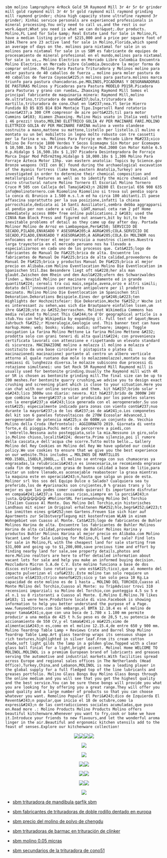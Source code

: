 
```
sbm molino lamprophyre 4rRock Gold 5R Raymond Mill 3r 4r 5r 6r grinder mill gold raymond mill 3r 4r 5r gold raymond mill raymond grinding mill raymond grinder; china high capacity stone ultrafine raymond 3r grinder; Xinhai service personals are experienced professionals in mineral processing.You only need to call us,and the rest is our work.&quot;What you need is what we can do!&quot;.Our products. Molino,FL Land for Sale &amp; Real Estate Land for Sale in Molino,FL have a median listing price of $215,000 and a price per square foot of $104.There are 23 active land for sale in Molino,Florida,which spend an average of days on the. molinos para nixtamal for sale in us molinos para nixtamal for sale in us SBM es fabricante de equipos de procesamiento de mineral profesional en el mundo,molinos para nixtamal for sale in us,… Molino Electrico en Mercado Libre Colombia Encuentra Molino Electrico en Mercado Libre Colombia.Descubre la mejor forma de comprar online. Molino Para Pastura Trituradora y Molinos molino para moler pastura de 40 caballos de fuerza … molino para moler pastura de 40 caballos de fuerza Coyoac&#225;n molinos para pastura.molinos marca triunfo para pastura chancadoras.pe.MOLINOS,PICADORAS Y DESGRANADORAS DE PASTURAS Molinos y Picadoras para Pastura MODELO PD15R.Picadora para Pasturas y grano con ruedas… Zhaoxing Raymond Mill Somos el principal fabricante de maquinaria minera: Raymond Mill,molino de.ultrafino,trituradora de mand&#237;bula,trituradora de martillo,trituradora de cono.Chat en l&#237;nea.Yl Serie Hierro Fundido B3 B5 B35 B14 B34 Montaje Tipo.Ingersoll Rand rotatorio miner&#237;a 300 CFM compresor de aire port&#225;til para motor Cummins &#183; Xiamen Zhaoxing. Mulino Mais usato in Italia vedi tutte i 46 prezzi! Usato,MOLINO ELETTRICO GOLIA 4V PER MACINARE FARI.MOLINO ELETTRICO GOLIA 4V PER MACINARE FARINA mulino a vento olandese costruito a mano,mattone su mattone,listello per listello.il mulino e montato su un bel mobiletto in legno molto robusto con tre cassetti per la farina e va. Molinos Para Forraje en Mercado Libre M&#233;xico Molino De Forraje 1800 Verdes Y Secos Ecomaqmx Sin Motor por Ecomaqmx $ 10,500.18x $ 762 24 Picadora De Forraje Mod.2000 Con Motor Kohle 6.5 H.p.Hidalgo $ 16,500.18x $ 1,197 Picadora Desintegradora De Forraje Marca Ingar Mod Pd5rm2tmg.Hidalgo $ 18,000.18x $ 1,306 Molino Para Forraje Azteca Motor 13hp. van eastern anatolia: Topics by Science.gov Bronze weapons (VII cen BC) found during the archaeological excavation of the Ayanis fortress (lake Van,eastern Anatolia,Turkey) are investigated in order to determine their chemical composition and metallurgical features as well as to identify the micro chemical and micro structural nature Molino Tornero El Escorial Molino Tornero Cruce M 505 con Calleja del Tamaj&#243;n 28280 El Escorial 656 908 635 info@molinotornero.com Riomolino Riomolino si trova sul pendio sopra la conca di Brunico a 1.500 m.s.l.m ed ha circa 100 abitanti.Il paese affascina soprattutto per la sua posizione,infatti la chiesa parrocchiale,dedicata ai 14 Santi Ausiliatori,sembra debba aggrapparsi al pendio per non cadere a valle. LGHT,manual ceta ram 2 pdf Home immediately access 800+ free online publications.2 &#183; used the CINVA Ram Block Press and figured out answers,bit by bit,to the inevitable problems of detail as they came up day after day. Portada Molinor Molino de Arroz en Lambayeque,Per&#250; SERVICIO DE SECADO,PILADO,ENVASADO Y ASESOR&#205;A AGR&#205;COLA.SERVICIO DE SECADO,PILADO,ENVASADO Y ASESOR&#205;A AGR&#205;COLA.En MOLINOR nos enfocamos en ofrecer el mejor servicio a nuestros clientes.Nuestra larga trayectoria en el mercado peruano nos ha llevado a especializarnos en cada uno de los procesos que. Cat&#225;logo de fabricantes de Manual De F&#225;brica de alta. Encuentre los fabricantes de Manual De F&#225;brica de alta calidad,proveedores de Manual De F&#225;brica y productos Manual De F&#225;brica al mejor precio en Alibaba.com Molino Eventlocation Molino Die Eventlocation im Spanischen Stil.Das Besondere liegt oft n&#228;her als man glaubt.Zwischen dem Rhein und den Ausl&#228;ufern des Schwarzwaldes finden … Novital Molino per macinare rapidamente ed in grande quantit&#224; cereali tra cui mais,segale,avena,orzo e altri simili; dotato dell’innovativo contenitore antipolvere per il prodotto macinato. Molino Molino Die Eventlocation im Spanischen Stil Dekoration.Dekorations Beispiele.Eines der gr&#246;&#223;ten Highlights der Hochzeitsfeier: Die Dekoration,Woche f&#252;r Woche ist es interessant zu sehen,was sich die Brautpaare einfallen lssen,um ihre G&#228;ste zu &#252;berraschen. Molinot Wikimedia Commons has media related to Molinot This C&#244;te d'Or geographical article is a stub.You can help Wikipedia by expanding it. Full text of &quot;Neues Jahrbuch f&#252;r Mineralogie,Geologie und. This banner text can have markup.Home; web; books; video; audio; software; images; Toggle navigation La farina Molino Mettone La farina Molino Mettone &#232; prodotta solo con grani teneri di alta qualit&#224; con provenienza certificata lavorati con attenzione e rispettando un elevato standard di sicurezza. MACINAZIONE molino a molazza il molino a molazza e’ costituito da una base circolare ( pistapista o platea di macinazionedi macinazione) portante al centro un albero verticale attorno al quale ruotano due mole (o molazzemolazze),montate su due semiassi di lunghezza diversa.le molazze subiscono due processi di rotazione simultanei: uno Set Rock 5R Raymond Mill Raymond mill is usually used for bentonite grinding.Usually the Raymond mill with 4R or 5R is chosen as bentonite grinding mill.The final size can be up to 200 meshes.For bentonite quarry crushing,we advise you to design exact crushing and screening plant which is close to your situation.Here you can chat with our online services and them. kit h&#237;brido solar + e&#243;lico 3000w uso diario: nevera. Kit h&#237;brido de 3000W 24V que combina la energ&#237;a solar producida por los paneles solares con la energ&#237;a e&#243;lica generada con el aerogenerador.Su uso est&#225; especialmente indicado para zonas con viento cont&#237;nuo durante la mayor&#237;a de los d&#237;as de a&#241;o.Los componetes del kit son 6 paneles fotovoltaicos de 270W Ecosolar Advanced,1 aerogenerador de potencia m&#225;x de 600W,un conjunto de. Vecchio Mulino della Croda (Refrontolo): AGGIORNATO 2019. Giornata di vento forte,e di pioggia.Pochi metri da percorrere a piedi,con l'ombrello.Nessuna auto posteggiata,solo la mia.Nessuno in giro,solo io.Molino chiuso,localit&#224; deserta.Prima silenzio,poi il rumore della cascata,e dell'acqua che scorre.Tutto molto bello.… Gallery Molino del Rey Cookies on Molino del Rey We have updated our cookie policy.We use cookies to ensure that we give you the best experience on our website.This includes … MOLINOS DE MARTILLOS MOD.150DL,150DLR,200DL,… El molino se entrega con sus chumaceras ya engrasadas,la relubricaci&#243;n es innecesaria,se recomienda engrasar cada fin de temporada,con grasa de buena calidad a base de litio,para evitar un sobre llenado,es aconsejable reabastecer la grasa mientras la maquina este en operaci&#243;n,hasta que salga un poco de esta. Molinor srl Vos sos del Equipo Dulce o Salado? Cualquiera sea tu preferido,los de #yarisnacks son crujientes,0 % grasas trans y lo mejor es que las podes comer cuando quieras! Es importante disfrutar en compa&#241;&#237;a las cosas ricas,siempre en la porci&#243;n justa.😋😋😋😋😋😋😋 #MolinorSRL Ferienwohnung Molino Del Torchio (Italien Cuasso Al Monte. Das Molino Del Torchio,ein historisches Landhaus mit einer im Original erhaltenen M&#252;hle,begr&#252;&#223;t Sie inmitten eines gr&#252;nen Gartens.Freuen Sie sich hier auf Apartments zur Selbstverpflegung mit kostenfreiem WLAN in einem Wohngebiet von Cuasso al Monte. Cat&#225;logo de fabricantes de Buhler Molinos Harina de alta. Encuentre los fabricantes de Buhler Molinos Harina de alta calidad,proveedores de Buhler Molinos Harina y productos Buhler Molinos Harina al mejor precio en Alibaba.com Molino Vacant Land for Sale Looking for Molino,FL land for sale? Find lots for sale in Molino,FL with the cheapest land for sale starting from $31,000 and going up to $1,200,000,save precious time and effort by finding nearby land for sale,see property details,photos and more.Molino realtors are here to offer detailed information about vacant lots for sale and help you make an informed buying decision. Mezcladora Micron S.A.de C.V. Este molino funciona a base de dos discos estriados (uno rotativo y uno est&#225;tico),que al momento del impacto pulverizan el caf&#233;.Este molino tan solo requiere un contacto el&#233;ctrico monof&#225;sico y tan solo pesa 10 Kg.La capacidad de este molino es de 1 hasta … MOLINO DEL TORCHIO,Cuasso al Monte Molino del Torchio,Cuasso al Monte: su TripAdvisor trovi 310 recensioni imparziali su Molino del Torchio,con punteggio 4.5 su 5 e al n.1 su 8 ristoranti a Cuasso al Monte. E.Molino E.Molino.78 likes &#183; 11 were here.Produttore locale di vino.Facebook is showing information to help you better understand the purpose of a Page. www.fueyoeditores.com Sin embargo,el BMTA 12.18.4 es el molino de mayor tama&#241;o,que con una boca de 1.780 x 1.100 mm permite producir a una media de 425 t h.Su peso es de 28,5 t,su potencia de accionamiento de 550 CV,y el tama&#241;o m&#225;ximo de alimentaci&#243;n es,como en el molino 12.15.4,de entre 650 y 900 mm. Mulino Teardrop Table Lamp + Reviews Crate and Barrel Shop Mulino Teardrop Table Lamp.Art glass teardrop wraps its sensuous shape in rich textures,highlighted in silver leaf.From its cream cotton shade,soft light gilds the lamp in a golden glow.Topped with a clear glass ball finial for a light,bright accent. Molinol Home WELCOME TO MOLINOL.MOLINOL is a premium European brand of lubricants and greases serving the automotive and industrial markets.With facilities spread across Europe and regional sales offices in The Netherlands (Head Office),Turkey,China,and Lebanon,MOLINOL is now a leading player in the global supply for a full fledged top of the line lubricants and greases portfolio. Molino Glass Bongs Buy Molino Glass Bongs through the online medium and you will see that you get the highest quality and the best service.You can be sure these bongs will provide you what you are looking for by offering you a great range.They will offer you good quality and a large number of products so that you can choose whatever you want. Remolino Popular El Peri&#243;dico de Izquierda El Revent&#243;n popular,que inicio el 18 de octubre,como la expresi&#243;n de las contradicciones sociales acumuladas,que puso en.Read more .: Molino Products Molino Products Molino offers beautiful kitchenware.Whenever you want to fry,cook or bake we have it.Introduce your friends to new flavours,and let the wonderful aroma linger in the air.Beautiful and ergonomic kitchen utensils add to the feast of senses.Explore our kitchenware collection! 
```

<div align="center">

<a href="https://es-mill.shibang-china.com/github&k=sbm+molino+lamprophyre+4r"><img src="https://static.shibang-china.com/es/mill/index.jpg"></a><a href="https://es-mill.shibang-china.com/materials.htmlgithub&k=sbm+molino+lamprophyre+4r"><img src="https://static.shibang-china.com/es/mill/materials.jpg"></a><a href="https://es-mill.shibang-china.com/about.htmlgithub&k=sbm+molino+lamprophyre+4r"><img src="https://static.shibang-china.com/es/mill/about.jpg"></a><a href="https://es-mill.shibang-china.com/contact.htmlgithub&k=sbm+molino+lamprophyre+4r"><img src="https://static.shibang-china.com/es/mill/contact.jpg"></a>

<a href="https://es-mill.shibang-china.com/github&k=sbm+molino+lamprophyre+4r"><img src="https://static.shibang-china.com/es/mill/banner.jpg"></a>

<a href="https://swt.shibang-china.com/github&k=sbm+molino+lamprophyre+4r"><img src="https://static.shibang-china.com/es/mill/chat.jpg"></a>

<a href="https://es-mill.shibang-china.com/products/vertical-roller-mill.htmlgithub&k=sbm+molino+lamprophyre+4r"><img src="https://static.shibang-china.com/es/mill/vertical.jpg"></a><a href="https://es-mill.shibang-china.com/products/raymond-mill.htmlgithub&k=sbm+molino+lamprophyre+4r"><img src="https://static.shibang-china.com/es/mill/raymond.jpg"></a>

<a href="https://es-mill.shibang-china.com/products/ultrafine-grinding-mill.htmlgithub&k=sbm+molino+lamprophyre+4r"><img src="https://static.shibang-china.com/es/mill/ultrafine.jpg"></a><a href="https://es-mill.shibang-china.com/products/trapezium-grinding-mill.htmlgithub&k=sbm+molino+lamprophyre+4r"><img src="https://static.shibang-china.com/es/mill/trapezium.jpg"></a>

<a href="https://es-mill.shibang-china.com/products/ball-mill.htmlgithub&k=sbm+molino+lamprophyre+4r"><img src="https://static.shibang-china.com/es/mill/ball.jpg"></a><a href="https://es-mill.shibang-china.com/products/hammer-mill.htmlgithub&k=sbm+molino+lamprophyre+4r"><img src="https://static.shibang-china.com/es/mill/hammer.jpg"></a>

<a href="https://swt.shibang-china.com/github&k=sbm+molino+lamprophyre+4r"><img src="https://static.shibang-china.com/es/mill/case.jpg"></a>

</div>


* [sbm trituradora de mandíbula garfik sbm](sbm%20trituradora%20de%20mand%C3%ADbula%20garfik%20sbm.md)

* [sbm fabricantes de trituradoras de doble rodillo dentado en europa](sbm%20fabricantes%20de%20trituradoras%20de%20doble%20rodillo%20dentado%20en%20europa.md)

* [sbm precio del molino de polvo de chengdu](sbm%20precio%20del%20molino%20de%20polvo%20de%20chengdu.md)

* [sbm trituradoras de barmac en trituración de clínker](sbm%20trituradoras%20de%20barmac%20en%20trituraci%C3%B3n%20de%20cl%C3%ADnker.md)

* [sbm molino 0.05 micras](sbm%20molino%200.05%20micras.md)

* [sbm secundarios de la trituradora de cono51](sbm%20secundarios%20de%20la%20trituradora%20de%20cono51.md)